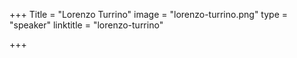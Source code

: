 +++
Title = "Lorenzo Turrino"
image = "lorenzo-turrino.png"
type = "speaker"
linktitle = "lorenzo-turrino"

+++
